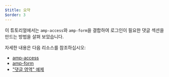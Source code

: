 ```yaml
---
$title: 요약
$order: 3
---
```


이 튜토리얼에서는 `amp-access`와 `amp-form`을 결합하여 로그인이 필요한 댓글 섹션을 만드는 방법을 살펴 보았습니다.

자세한 내용은 다음 리소스를 참조하십시오:

- [amp-access](https://www.ampproject.org/docs/reference/components/amp-access)
- [amp-form](https://www.ampproject.org/docs/reference/components/amp-form)
- ["댓글 영역" 예제](https://ampbyexample.com/samples_templates/comment_section/)
